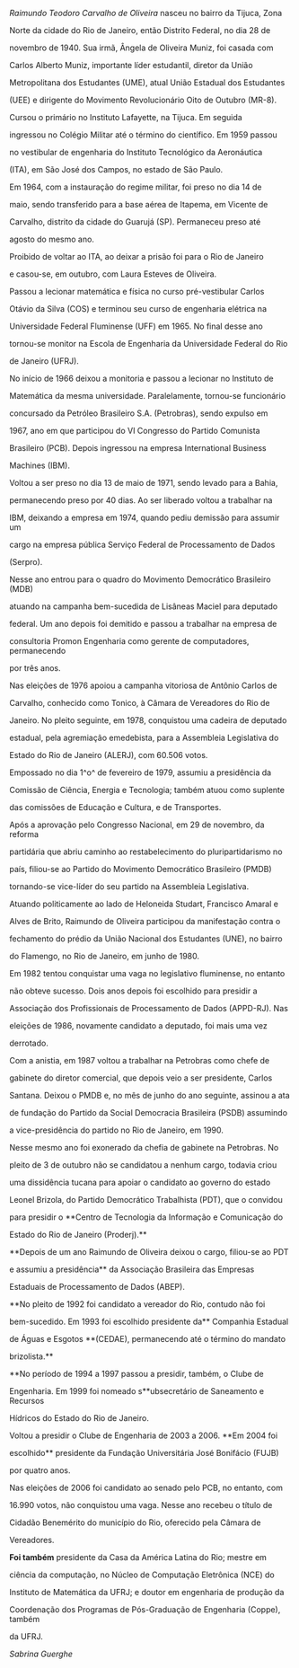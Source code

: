 

*Raimundo Teodoro Carvalho de Oliveira* nasceu no bairro da Tijuca, Zona

Norte da cidade do Rio de Janeiro, então Distrito Federal, no dia 28 de

novembro de 1940. Sua irmã, Ângela de Oliveira Muniz, foi casada com

Carlos Alberto Muniz, importante líder estudantil, diretor da União

Metropolitana dos Estudantes (UME), atual União Estadual dos Estudantes

(UEE) e dirigente do Movimento Revolucionário Oito de Outubro (MR-8).



Cursou o primário no Instituto Lafayette, na Tijuca. Em seguida

ingressou no Colégio Militar até o término do científico. Em 1959 passou

no vestibular de engenharia do Instituto Tecnológico da Aeronáutica

(ITA), em São José dos Campos, no estado de São Paulo.



Em 1964, com a instauração do regime militar, foi preso no dia 14 de

maio, sendo transferido para a base aérea de Itapema, em Vicente de

Carvalho, distrito da cidade do Guarujá (SP). Permaneceu preso até

agosto do mesmo ano.



Proibido de voltar ao ITA, ao deixar a prisão foi para o Rio de Janeiro

e casou-se, em outubro, com Laura Esteves de Oliveira.



Passou a lecionar matemática e física no curso pré-vestibular Carlos

Otávio da Silva (COS) e terminou seu curso de engenharia elétrica na

Universidade Federal Fluminense (UFF) em 1965. No final desse ano

tornou-se monitor na Escola de Engenharia da Universidade Federal do Rio

de Janeiro (UFRJ).



No início de 1966 deixou a monitoria e passou a lecionar no Instituto de

Matemática da mesma universidade. Paralelamente, tornou-se funcionário

concursado da Petróleo Brasileiro S.A. (Petrobras), sendo expulso em

1967, ano em que participou do VI Congresso do Partido Comunista

Brasileiro (PCB). Depois ingressou na empresa International Business

Machines (IBM).



Voltou a ser preso no dia 13 de maio de 1971, sendo levado para a Bahia,

permanecendo preso por 40 dias. Ao ser liberado voltou a trabalhar na

IBM, deixando a empresa em 1974, quando pediu demissão para assumir um

cargo na empresa pública Serviço Federal de Processamento de Dados

(Serpro).



Nesse ano entrou para o quadro do Movimento Democrático Brasileiro (MDB)

atuando na campanha bem-sucedida de Lisâneas Maciel para deputado

federal. Um ano depois foi demitido e passou a trabalhar na empresa de

consultoria Promon Engenharia como gerente de computadores, permanecendo

por três anos.



Nas eleições de 1976 apoiou a campanha vitoriosa de Antônio Carlos de

Carvalho, conhecido como Tonico, à Câmara de Vereadores do Rio de

Janeiro. No pleito seguinte, em 1978, conquistou uma cadeira de deputado

estadual, pela agremiação emedebista, para a Assembleia Legislativa do

Estado do Rio de Janeiro (ALERJ), com 60.506 votos.



Empossado no dia 1^o^ de fevereiro de 1979, assumiu a presidência da

Comissão de Ciência, Energia e Tecnologia; também atuou como suplente

das comissões de Educação e Cultura, e de Transportes.



Após a aprovação pelo Congresso Nacional, em 29 de novembro, da reforma

partidária que abriu caminho ao restabelecimento do pluripartidarismo no

país, filiou-se ao Partido do Movimento Democrático Brasileiro (PMDB)

tornando-se vice-líder do seu partido na Assembleia Legislativa.



Atuando politicamente ao lado de Heloneida Studart, Francisco Amaral e

Alves de Brito, Raimundo de Oliveira participou da manifestação contra o

fechamento do prédio da União Nacional dos Estudantes (UNE), no bairro

do Flamengo, no Rio de Janeiro, em junho de 1980.



Em 1982 tentou conquistar uma vaga no legislativo fluminense, no entanto

não obteve sucesso. Dois anos depois foi escolhido para presidir a

Associação dos Profissionais de Processamento de Dados (APPD-RJ). Nas

eleições de 1986, novamente candidato a deputado, foi mais uma vez

derrotado.



Com a anistia, em 1987 voltou a trabalhar na Petrobras como chefe de

gabinete do diretor comercial, que depois veio a ser presidente, Carlos

Santana. Deixou o PMDB e, no mês de junho do ano seguinte, assinou a ata

de fundação do Partido da Social Democracia Brasileira (PSDB) assumindo

a vice-presidência do partido no Rio de Janeiro, em 1990.



Nesse mesmo ano foi exonerado da chefia de gabinete na Petrobras. No

pleito de 3 de outubro não se candidatou a nenhum cargo, todavia criou

uma dissidência tucana para apoiar o candidato ao governo do estado

Leonel Brizola, do Partido Democrático Trabalhista (PDT), que o convidou

para presidir o **Centro de Tecnologia da Informação e Comunicação do

Estado do Rio de Janeiro (Proderj).**



**Depois de um ano Raimundo de Oliveira deixou o cargo, filiou-se ao PDT

e assumiu a presidência** da Associação Brasileira das Empresas

Estaduais de Processamento de Dados (ABEP).



**No pleito de 1992 foi candidato a vereador do Rio, contudo não foi

bem-sucedido. Em 1993 foi escolhido presidente da** Companhia Estadual

de Águas e Esgotos **(CEDAE), permanecendo até o término do mandato

brizolista.**



**No período de 1994 a 1997 passou a presidir, também, o Clube de

Engenharia. Em 1999 foi nomeado s**ubsecretário de Saneamento e Recursos

Hídricos do Estado do Rio de Janeiro.



Voltou a presidir o Clube de Engenharia de 2003 a 2006. **Em 2004 foi

escolhido** presidente da Fundação Universitária José Bonifácio (FUJB)

por quatro anos.



Nas eleições de 2006 foi candidato ao senado pelo PCB, no entanto, com

16.990 votos, não conquistou uma vaga. Nesse ano recebeu o título de

Cidadão Benemérito do município do Rio, oferecido pela Câmara de

Vereadores.



**Foi também** presidente da Casa da América Latina do Rio; mestre em

ciência da computação, no Núcleo de Computação Eletrônica (NCE) do

Instituto de Matemática da UFRJ; e doutor em engenharia de produção da

Coordenação dos Programas de Pós-Graduação de Engenharia (Coppe), também

da UFRJ.



*Sabrina Guerghe*



